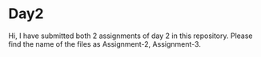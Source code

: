 # Day2
Hi,
 I have submitted both 2 assignments of day 2 in this repository. Please find the name of the files as Assignment-2, Assignment-3.
